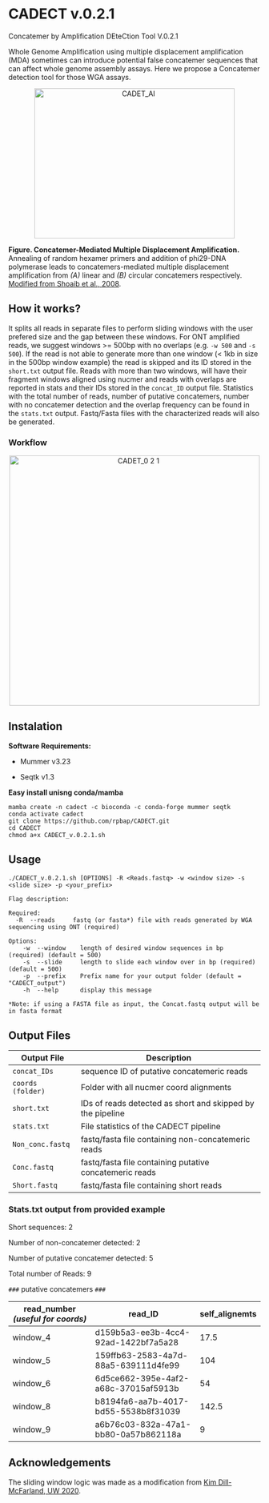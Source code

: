 # CADECT v.0.2.1
Concatemer by Amplification DEteCtion Tool V.0.2.1


Whole Genome Amplification using multiple displacement amplification (MDA) sometimes can introduce potential false concatemer sequences that can affect whole genome assembly assays. Here we propose a Concatemer detection tool for those WGA assays.

<p align="center">
  
<img width="400" height="300" alt="CADET_AI" src="https://user-images.githubusercontent.com/28576450/206807841-2de5a0b3-4e00-460a-aaf1-34576894bf85.png">


</p>

**Figure. Concatemer-Mediated Multiple Displacement Amplification.** Annealing of random hexamer primers and addition of phi29-DNA polymerase leads to concatemers-mediated multiple displacement amplification from *(A)* linear and *(B)* circular concatemers respectively.  [Modified from Shoaib et al., 2008](https://bmcgenomics.biomedcentral.com/articles/10.1186/1471-2164-9-415).

## How it works?
It splits all reads in separate files to perform sliding windows with the user prefered size and the gap between these windows. For ONT amplified reads, we suggest windows >= 500bp with no overlaps (e.g. `-w 500` and `-s 500`). If the read is not able to generate more than one window (< 1kb in size in the 500bp window example) the read is skipped and its ID stored in the `short.txt` output file. Reads with more than two windows, will have their fragment windows aligned using nucmer and reads with overlaps are reported in stats and their IDs stored in the `concat_ID` output file. Statistics with the total number of reads, number of putative concatemers, number with no concatemer detection and the overlap frequency can be found in the `stats.txt` output.
Fastq/Fasta files with the characterized reads will also be generated.

  
### Workflow

  <p align="center">

<img width="500" height="500" alt="CADET_0 2 1" src="https://user-images.githubusercontent.com/28576450/206768044-3ed65ee6-b119-470c-bed7-a361d497efb4.png">

    
  </p>

## Instalation

**Software Requirements:**

- Mummer v3.23

- Seqtk v1.3

**Easy install unisng conda/mamba**

```
mamba create -n cadect -c bioconda -c conda-forge mummer seqtk 
conda activate cadect
git clone https://github.com/rpbap/CADECT.git
cd CADECT
chmod a+x CADECT_v.0.2.1.sh
```

## Usage
```
./CADECT_v.0.2.1.sh [OPTIONS] -R <Reads.fastq> -w <window size> -s <slide size> -p <your_prefix>

Flag description:

Required:
  -R  --reads     fastq (or fasta*) file with reads generated by WGA sequencing using ONT (required)

Options: 
    -w  --window    length of desired window sequences in bp (required) (default = 500)
    -s  --slide     length to slide each window over in bp (required) (default = 500)
    -p  --prefix    Prefix name for your output folder (default = "CADECT_output")  
    -h  --help      display this message

*Note: if using a FASTA file as input, the Concat.fastq output will be in fasta format
```

## Output Files
| Output File | Description |
| --- | --- |
|`concat_IDs`|sequence ID of putative concatemeric reads|
|`coords (folder)`| Folder with all nucmer coord alignments|
|`short.txt`| IDs of reads detected as short and skipped by the pipeline|
|`stats.txt`| File statistics of the CADECT pipeline|
|`Non_conc.fastq`|fastq/fasta file containing non-concatemeric reads|
|`Conc.fastq`|fastq/fasta file containing putative concatemeric reads|
|`Short.fastq`|fastq/fasta file containing short reads|

### Stats.txt output from provided example

Short sequences:                          2   

Number of non-concatemer detected:        2   

Number of putative concatemer detected:   5   

Total number of Reads:                    9   

`###` putative concatemers `###`

| read_number *(useful for coords)* | read_ID | self_alignemts |
| --- | --- | ---|
|window_4|d159b5a3-ee3b-4cc4-92ad-1422bf7a5a28|17.5|  
|window_5|159ffb63-2583-4a7d-88a5-639111d4fe99|104|
|window_6|6d5ce662-395e-4af2-a68c-37015af5913b|54|
|window_8|b8194fa6-aa7b-4017-bd55-5538b8f31039|142.5|
|window_9|a6b76c03-832a-47a1-bb80-0a57b862118a|9|


## Acknowledgements

The sliding window logic was made as a modification from [Kim Dill-McFarland, UW 2020](https://github.com/kdillmcfarland/sliding_windows).
